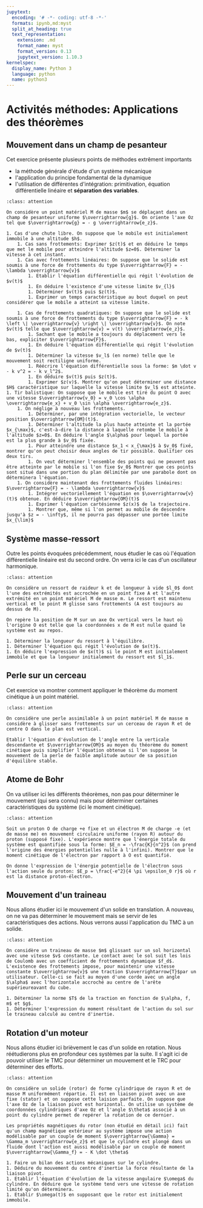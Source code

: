 ```yaml
---
jupytext:
  encoding: '# -*- coding: utf-8 -*-'
  formats: ipynb,md:myst
  split_at_heading: true
  text_representation:
    extension: .md
    format_name: myst
    format_version: 0.13
    jupytext_version: 1.10.3
kernelspec:
  display_name: Python 3
  language: python
  name: python3
---
```

# Activités méthodes: Applications des théorèmes

## Mouvement dans un champ de pesanteur


Cet exercice présente plusieurs points de méthodes extrêment importants

* la méthode générale d'étude d'un système mécanique
* l'application du principe fondamental de la dynamique
* l'utilisation de différentes d'intégration: primitivation, équation différentielle linéaire et __séparation des variables__.


````{admonition} Exercice 
:class: attention

On considère un point matériel M de masse $m$ se déplaçant dans un champ de pesanteur uniforme $\overrightarrow{g}$. On oriente l'axe Oz tel que $\overrightarrow{g} = - g \overrightarrow{e_z}$.

1. Cas d'une chute libre. On suppose que le mobile est initialement immobile à une altitude $h$.
    1. Cas sans frottements: Exprimer $z(t)$ et en déduire le temps que met le mobile pour atteindre l'altitude $z=0$. Déterminer la vitesse à cet instant.
    1. Cas avec frottements linéaires: On suppose que le solide est soumis à une force de frottements du type $\overrightarrow{F} = - \lambda \overrightarrow{v}$
        1. Etablir l'équation différentielle qui régit l'évolution de $v(t)$
        1. En déduire l'existence d'une vitesse limite $v_{l}$
        1. Déterminer $v(t)$ puis $z(t)$.
        1. Exprimer un temps caractéristique au bout duquel on peut considérer que le mobile a atteint sa vitesse limite.

    1. Cas de frottements quadratiques: On suppose que le solide est soumis à une force de frottements du type $\overrightarrow{F} = - k \left \| \overrightarrow{v} \right \| \overrightarrow{v}$. On note $v(t)$ telle que $\overrightarrow{v} = v(t) \overrightarrow{e_z}$.
        1. Sachant que le mobile a toujours du déplacement vers le bas, expliciter $\overrightarrow{F}$.
        1. En déduire l'équation différentielle qui régit l'évolution de $v(t)$
        1. Déterminer la vitesse $v_l$ (en norme) telle que le mouvement soit rectiligne uniforme.
        1. Réécrire l'équation différentielle sous la forme: $m \dot v - k v^2 = - k v_l^2$.
        1. En déduire $v(t)$ puis $z(t)$.
        1. Exprimer $z(v)$. Montrer qu'on peut déterminer une distance $H$ caractéristique sur laquelle la vitesse limite $v_l$ est atteinte.
1. Tir balistique: On suppose que le mobile est tiré du point O avec une vitesse $\overrightarrow{v_0} = v_0 \cos \alpha \overrightarrow{e_x} + v_0 \sin \alpha \overrightarrow{e_z}$.
    1. On néglige à nouveau les frottements.
        1. Déterminer, par une intégration vectorielle, le vecteur position $\overrightarrow{OM}(t)$.
        1. Déterminer l'altitude la plus haute atteinte et la portée $x_{\max}$, c'est-à-dire la distance à laquelle retombe le mobile à l'altitude $z=0$. En déduire l'angle $\alpha$ pour lequel la portée est la plus grande à $v_0$ fixée.
        1. Pour atteindre une distance $x_1 < x_{\max}$ à $v_0$ fixé, montrer qu'on peut choisir deux angles de tir possible. Qualifier ces deux tirs.
        1. On veut déterminer l'ensemble des points qui ne peuvent pas être atteinte par le mobile si l'on fixe $v_0$ Montrer que ces points sont situé dans une portion du plan délimitée par une parabole dont on déterminera l'équation.
    1. On considère maintenant des frottements fluides linéaires: $\overrightarrow{F} = - \lambda \overrightarrow{v}$
        1. Intégrer vectoriellement l'équation en $\overrightarrow{v}(t)$ obtenue. En déduire $\overrightarrow{OM}(t)$
        1. Exprimer l'équation cartésienne $z(x)$ de la trajectoire.
        1. Montrer que, même si l'on permet au mobile de descendre jusqu'à $z = - \infty$, il ne pourra pas dépasser une portée limite $x_{\lim}$
````

## Système masse-ressort


Outre les points évoquées précédemment, nous étudier le cas où l'équation différentielle linéaire est du second ordre. On verra ici le cas d'un oscillateur harmonique.


````{admonition} Exercice 
:class: attention

On considère un ressort de raideur k et de longueur à vide $l_0$ dont l'une des extrémités est accrochée en un point fixe A et l'autre extrémité en un point matériel M de masse m. Le ressort est maintenu vertical et le point M glisse sans frottements (A est toujours au dessus de M).

On repère la position de M sur un axe Ox vertical vers le haut où l'origine O est telle que la coordonnées x de M est nulle quand le système est au repos.

1. Déterminer la longueur du ressort à l'équilibre.
1. Déterminer l'équation qui régit l'évolution de $x(t)$.
1. En déduire l'expression de $x(t)$ si le point M est initialement immobile et que la longueur initialement du ressort est $l_1$.

````

## Perle sur un cerceau


Cet exercice va montrer comment appliquer le théorème du moment cinétique à un point matériel.


````{admonition} Exercice 
:class: attention

On considère une perle assimilable à un point matériel M de masse m considère à glisser sans frottements sur un cerceau de rayon R et de centre O dans le plan est vertical.

Etablir l'équation d'évolution de l'angle entre la verticale descendante et $\overrightarrow{OM}$ au moyen du théorème du moment cinétique puis simplifier l'équation obtenue si l'on suppose le mouvement de la perle de faible amplitude autour de sa position d'équilibre stable.

````

## Atome de Bohr


On va utiliser ici les différents théorèmes, non pas pour déterminer le mouvement (qui sera connu) mais pour déterminer certaines caractéristiques du système (ici le moment cinétique).


````{admonition} Exercice 
:class: attention

Soit un proton O de charge +e fixe et un électron M de charge -e (et de masse me) en mouvement circulaire uniforme (rayon R) autour du proton (supposé fixe). L'expérience montre que l'énergie totale du système est quantifiée sous la forme: $E_n = -\frac{K}{n^2}$ (on prend l'origine des énergies potentielles nulle à l'infini). Montrer que le moment cinétique de l'électron par rapport à O est quantifié.

On donne l'expression de l'énergie potentielle de l'électron sous l'action seule du proton: $E_p = \frac{-e^2}{4 \pi \epsilon_0 r}$ où r est la distance proton-électron.

````

## Mouvement d'un traineau


Nous allons étudier ici le mouvement d'un solide en translation. A nouveau, on ne va pas déterminer le mouvement mais se servir de les caractéristiques des actions. Nous verrons aussi l'application du TMC à un solide.


````{admonition} Exercice 
:class: attention

On considère un traineau de masse $m$ glissant sur un sol horizontal avec une vitesse $v$ constante. Le contact avec le sol suit les lois de Coulomb avec un coefficient de frottements dynamique $f_d$. L'existence des frottements impose, pour maintenir une vitesse constante $\overrightarrow{v}$ une traction $\overrightarrow{T}$par un utilisateur. Celle-ci se fait au moyen d'une corde avec un angle $\alpha$ avec l'horizontale accroché au centre de l'arête supérieureavant du cube.

1. Déterminer la norme $T$ de la traction en fonction de $\alpha, f, m$ et $g$.
1. Déterminer l'expression du moment résultant de l'action du sol sur le traineau calculé au centre d'inertie.

````

## Rotation d'un moteur


Nous allons étudier ici brièvement le cas d'un solide en rotation. Nous réétudierons plus en profondeur ces systèmes par la suite. Il s'agit ici de pouvoir utiliser le TMC pour déterminer un mouvement et le TRC pour déterminer des efforts.


````{admonition} Exercice 
:class: attention

On considère un solide (rotor) de forme cylindrique de rayon R et de masse M uniformément répartie. Il est en liaison pivot avec un axe fixe (stator) et on suppose cette laision parfaite. On suppose que l'axe Oz de la liaison pivot est horizontal. On utilise un système de coordonnées cylindriques d'axe Oz et l'angle $\theta$ associé à un point du cylindre permet de repérer la rotation de ce dernier.

Les propriétés magnétiques du rotor (non étudié en détail ici) fait qu'un champ magnétique extérieur au système impose une action modélisable par un couple de moment $\overrightarrow{\Gamma} = \Gamma_m \overrightarrow{e_z}$ et que le cylindre est plongé dans un fluide dont l'action est aussi modélisable par un couple de moment $\overrightarrow{\Gamma_f} = - K \dot \theta$

1. Faire un bilan des actions mécaniques sur le cylindre.
1. Déduire du mouvement du centre d'inertie la force résultante de la liaison pivot.
1. Etablir l'équation d'évolution de la vitesse angulaire $\omega$ du cylindre. En déduire que le système tend vers une vitesse de rotation limité qu'on déterminera.
1. Etablir $\omega(t)$ en supposant que le rotor est initialement immobile.

````

